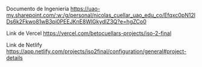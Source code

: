 Documento de Ingenieria 
https://uao-my.sharepoint.com/:w:/g/personal/nicolas_cuellar_uao_edu_co/Efqxc0pN12lDs6k2Fkwo81wB3pi0PEEJKnE8WlGkydIZ3Q?e=hgZCo0

Link de Vercel
https://vercel.com/betocuellars-projects/iso-2-final

Link de Netlify
https://app.netlify.com/projects/iso2final/configuration/general#project-details

